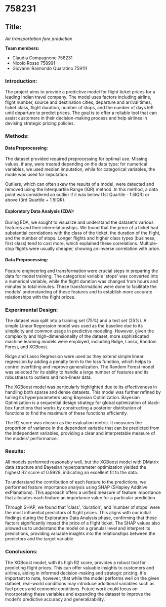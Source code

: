 # 758231

## **Title:**
*Air transportation fare prediction*


**Team members:**
- Claudia Compagnone 758231
- Nicolò Rosso 758991
- Giovanni Raimondo Quaratino 759111



### **Introduction:**
The project aims to provide a predictive model for flight ticket prices for a leading Indian travel company. The model uses factors including airline, flight number, source and destination cities, departure and arrival times, ticket class, flight duration, number of stops, and the number of days left until departure to predict prices. The goal is to offer a reliable tool that can assist customers in their decision-making process and help airlines in devising strategic pricing policies.


### **Methods:**

#### **Data Preprocessing:**
The dataset provided required preprocessing for optimal use. Missing values, if any, were treated depending on the data type: for numerical variables, we used median imputation, while for categorical variables, the mode was used for imputation.

Outliers, which can often skew the results of a model, were detected and removed using the Interquartile Range (IQR) method. In this method, a data point was considered an outlier if it was below (1st Quartile - 1.5IQR) or above (3rd Quartile + 1.5IQR).

#### **Exploratory Data Analysis (EDA):**
During EDA, we sought to visualize and understand the dataset's various features and their interrelationships. We found that the price of a ticket had substantial correlations with the class of the ticket, the duration of the flight, and the number of stops. Longer flights and higher class types (business, first class) tend to cost more, which explained these correlations. Multiple-stop flights were usually cheaper, showing an inverse correlation with price.

#### **Data Preprocessing:**

Feature engineering and transformation were crucial steps in preparing the data for model training. The categorical variable 'stops' was converted into a numerical variable, while the flight duration was changed from hours and minutes to total minutes. These transformations were done to facilitate the models' understanding of these features and to establish more accurate relationships with the flight prices.

### **Experimental Design:**
The dataset was split into a training set (75%) and a test set (25%). A simple Linear Regression model was used as the baseline due to its simplicity and common usage in predictive modeling. However, given the complexity and high-dimensionality of the dataset, more sophisticated machine learning models were employed, including Ridge, Lasso, Random Forest, and XGBoost.

Ridge and Lasso Regression were used as they extend simple linear regression by adding a penalty term to the loss function, which helps to control overfitting and improve generalization. The Random Forest model was selected for its ability to handle a large number of features and its robustness to outliers and non-linear data.

The XGBoost model was particularly highlighted due to its effectiveness in handling both sparse and dense datasets. This model was further refined by tuning its hyperparameters using Bayesian Optimization. Bayesian Optimization is a sequential design strategy for global optimization of black-box functions that works by constructing a posterior distribution of functions to find the maximum of these functions efficiently.

The R2 score was chosen as the evaluation metric. It measures the proportion of variance in the dependent variable that can be predicted from the independent variables, providing a clear and interpretable measure of the models' performance.


### **Results:**
All models performed reasonably well, but the XGBoost model with DMatrix data structure and Bayesian hyperparameter optimization yielded the highest R2 score of 0.9928, indicating an excellent fit to the data.

To understand the contribution of each feature to the predictions, we performed feature importance analysis using SHAP (SHapley Additive exPlanations). This approach offers a unified measure of feature importance that allocates each feature an importance value for a particular prediction.

Through SHAP, we found that 'class', 'duration', and 'number of stops' were the most influential predictors of flight prices. This aligns with our initial findings during the Exploratory Data Analysis phase, confirming that these factors significantly impact the price of a flight ticket. The SHAP values also allowed us to understand the model on a granular level and interpret its predictions, providing valuable insights into the relationships between the predictors and the target variable.

### **Conclusions:**
The XGBoost model, with its high R2 score, provides a robust tool for predicting flight prices. This can offer valuable insights to customers and airlines, aiding in informed decision-making and strategic pricing. It's important to note, however, that while the model performs well on the given dataset, real-world conditions may introduce additional variables such as fuel prices and economic conditions. Future work could focus on incorporating these variables and expanding the dataset to improve the model's predictive accuracy and generalizability.
